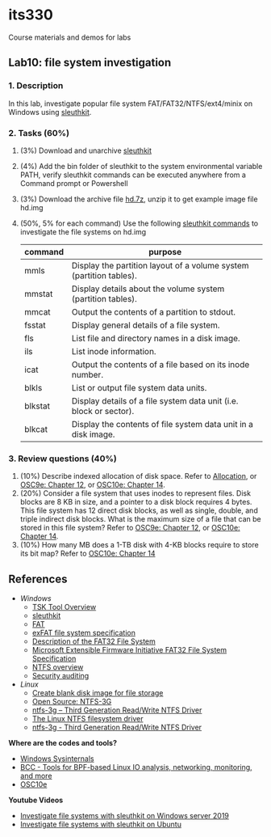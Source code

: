 # its330
Course materials and demos for labs

## Lab10: file system investigation

### 1. Description

In this lab,  investigate popular file system FAT/FAT32/NTFS/ext4/minix on Windows using [sleuthkit](https://www.sleuthkit.org/sleuthkit/).

### 2. Tasks (60%)

1. (3%) Download and unarchive [sleuthkit](https://www.sleuthkit.org/sleuthkit/)
2. (4%) Add the bin folder of sleuthkit to the system environmental variable PATH, verify sleuthkit commands can be executed anywhere from a Command prompt or Powershell
3. (3%) Download the archive file [hd.7z](./code/hd.7z), unzip it to get example image file hd.img
4. (50%, 5% for each command) Use the following [sleuthkit commands](http://wiki.sleuthkit.org/index.php?title=TSK_Tool_Overview) to investigate the file systems on hd.img
   
   | command | purpose |
   | ------- | ------- |
   | mmls | Display the partition layout of a volume system (partition tables). |
   | mmstat | Display details about the volume system (partition tables). |
   | mmcat | Output the contents of a partition to stdout. |
   | fsstat | Display general details of a file system. |
   | fls | List file and directory names in a disk image. |
   | ils | List inode information. |
   | icat | Output the contents of a file based on its inode number. |
   | blkls | List or output file system data units. |
   | blkstat | Display details of a file system data unit (i.e. block or sector). |
   | blkcat | Display the contents of file system data unit in a disk image. |


### 3. Review questions (40%)
1. (10%) Describe indexed allocation of disk space. Refer to [Allocation](https://en.wikibooks.org/wiki/Operating_System_Design/File_Systems/Allocation), or [OSC9e: Chapter 12](https://www.os-book.com/OS9/slide-dir/index.html), or [OSC10e: Chapter 14](https://www.os-book.com/OS10/slide-dir/index.html).
2. (20%) Consider a file system that uses inodes to represent files. Disk blocks are 8 KB in size, and a pointer to a disk block requires 4 bytes.  This file system has 12 direct disk blocks, as well as single, double, and triple indirect disk blocks. What is the maximum size of a file that can be stored in this file system? Refer to [OSC9e: Chapter 12](https://www.os-book.com/OS9/slide-dir/index.html), or [OSC10e: Chapter 14](https://www.os-book.com/OS10/slide-dir/index.html). 
3. (10%) How many MB does a 1-TB disk with 4-KB blocks require to store its bit map? Refer to [OSC10e: Chapter 14](https://www.os-book.com/OS10/slide-dir/index.html)

## References
* _Windows_
	* [TSK Tool Overview](https://wiki.sleuthkit.org/index.php?title=TSK\_Tool\_Overview)
  	* [sleuthkit](https://www.sleuthkit.org/sleuthkit/)
	* [FAT](https://wiki.osdev.org/FAT)
	* [exFAT file system specification](https://docs.microsoft.com/en-us/windows/win32/fileio/exfat-specification)
	* [Description of the FAT32 File System](https://support.microsoft.com/en-us/help/154997/description-of-the-fat32-file-system)
	* [Microsoft Extensible Firmware Initiative FAT32 File System Specification](http://www.cs.fsu.edu/~cop4610t/assignments/project3/spec/fatspec.pdf)
	* [NTFS overview](https://docs.microsoft.com/en-us/windows-server/storage/file-server/ntfs-overview)
	* [Security auditing](https://docs.microsoft.com/en-us/windows/security/threat-protection/auditing/security-auditing-overview)
* _Linux_
  * [Create blank disk image for file storage](https://askubuntu.com/questions/667291/create-blank-disk-image-for-file-storage)
  * [Open Source: NTFS-3G](https://www.tuxera.com/community/open-source-ntfs-3g/)
  * [ntfs-3g – Third Generation Read/Write NTFS Driver](https://www.tuxera.com/community/ntfs-3g-manual/)
  * [The Linux NTFS filesystem driver](https://www.kernel.org/doc/Documentation/filesystems/ntfs.txt)
  * [ntfs-3g - Third Generation Read/Write NTFS Driver](http://manpages.ubuntu.com/manpages/trusty/man8/ntfs-3g\.8\.html)





**Where are the codes and tools?**
* [Windows Sysinternals](https://docs.microsoft.com/en-us/sysinternals/)
* [BCC - Tools for BPF-based Linux IO analysis, networking, monitoring, and more](https://github.com/iovisor/bcc)
* [OSC10e](https://github.com/greggagne/osc10e)


**Youtube Videos**
* [Investigate file systems with sleuthkit on Windows server 2019](https://youtu.be/UkKIbABIeys)
* [Investigate file systems with sleuthkit on Ubuntu](https://youtu.be/wfxPla41WMw)




